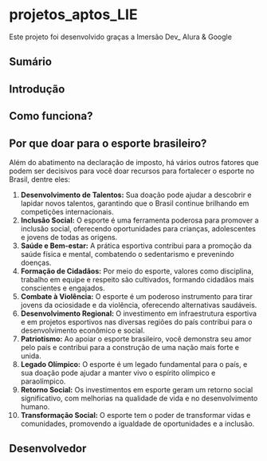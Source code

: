 # projetos_aptos_LIE
Este projeto foi desenvolvido graças a Imersão Dev_ Alura & Google

## Sumário

## Introdução

## Como funciona?

## Por que doar para o esporte brasileiro?

Além do abatimento na declaração de imposto, há vários outros fatores que podem ser decisivos para você doar recursos para fortalecer o esporte no Brasil, dentre eles:

1. **Desenvolvimento de Talentos:** Sua doação pode ajudar a descobrir e lapidar novos talentos, garantindo que o Brasil continue brilhando em competições internacionais.
2. **Inclusão Social:** O esporte é uma ferramenta poderosa para promover a inclusão social, oferecendo oportunidades para crianças, adolescentes e jovens de todas as origens.
3. **Saúde e Bem-estar:** A prática esportiva contribui para a promoção da saúde física e mental, combatendo o sedentarismo e prevenindo doenças.
4. **Formação de Cidadãos:** Por meio do esporte, valores como disciplina, trabalho em equipe e respeito são cultivados, formando cidadãos mais conscientes e engajados.
5. **Combate à Violência:** O esporte é um poderoso instrumento para tirar jovens da ociosidade e da violência, oferecendo alternativas saudáveis.
6. **Desenvolvimento Regional:** O investimento em infraestrutura esportiva e em projetos esportivos nas diversas regiões do país contribui para o desenvolvimento econômico e social.
7. **Patriotismo:** Ao apoiar o esporte brasileiro, você demonstra seu amor pelo país e contribui para a construção de uma nação mais forte e unida.
8. **Legado Olímpico:** O esporte é um legado fundamental para o país, e sua doação pode ajudar a manter vivo o espírito olímpico e paraolímpico.
9. **Retorno Social:** Os investimentos em esporte geram um retorno social significativo, com melhorias na qualidade de vida e no desenvolvimento humano.
10. **Transformação Social:** O esporte tem o poder de transformar vidas e comunidades, promovendo a igualdade de oportunidades e a inclusão.

## Desenvolvedor

